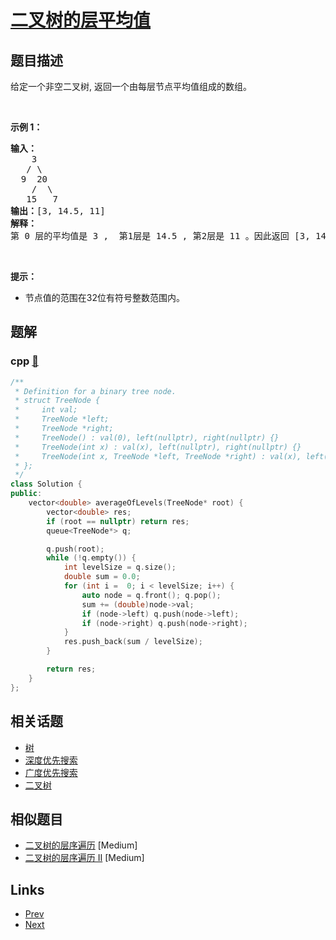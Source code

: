 
# [二叉树的层平均值](https://leetcode-cn.com/problems/average-of-levels-in-binary-tree)

## 题目描述

<p>给定一个非空二叉树, 返回一个由每层节点平均值组成的数组。</p>

<p>&nbsp;</p>

<p><strong>示例 1：</strong></p>

<pre><strong>输入：</strong>
    3
   / \
  9  20
    /  \
   15   7
<strong>输出：</strong>[3, 14.5, 11]
<strong>解释：</strong>
第 0 层的平均值是 3 ,  第1层是 14.5 , 第2层是 11 。因此返回 [3, 14.5, 11] 。
</pre>

<p>&nbsp;</p>

<p><strong>提示：</strong></p>

<ul>
	<li>节点值的范围在32位有符号整数范围内。</li>
</ul>


## 题解

### cpp [🔗](average-of-levels-in-binary-tree.cpp) 
```cpp
/**
 * Definition for a binary tree node.
 * struct TreeNode {
 *     int val;
 *     TreeNode *left;
 *     TreeNode *right;
 *     TreeNode() : val(0), left(nullptr), right(nullptr) {}
 *     TreeNode(int x) : val(x), left(nullptr), right(nullptr) {}
 *     TreeNode(int x, TreeNode *left, TreeNode *right) : val(x), left(left), right(right) {}
 * };
 */
class Solution {
public:
    vector<double> averageOfLevels(TreeNode* root) {
        vector<double> res;
        if (root == nullptr) return res;
        queue<TreeNode*> q;

        q.push(root);
        while (!q.empty()) {
            int levelSize = q.size();
            double sum = 0.0;
            for (int i =  0; i < levelSize; i++) {
                auto node = q.front(); q.pop();
                sum += (double)node->val; 
                if (node->left) q.push(node->left);
                if (node->right) q.push(node->right);
            }
            res.push_back(sum / levelSize);
        }

        return res;
    }
};
```


## 相关话题

- [树](https://leetcode-cn.com/tag/tree) 
- [深度优先搜索](https://leetcode-cn.com/tag/depth-first-search) 
- [广度优先搜索](https://leetcode-cn.com/tag/breadth-first-search) 
- [二叉树](https://leetcode-cn.com/tag/binary-tree) 


## 相似题目

- [二叉树的层序遍历](../binary-tree-level-order-traversal/README.md)  [Medium] 
- [二叉树的层序遍历 II](../binary-tree-level-order-traversal-ii/README.md)  [Medium] 


## Links

- [Prev](../number-of-provinces/README.md) 
- [Next](../redundant-connection/README.md) 

